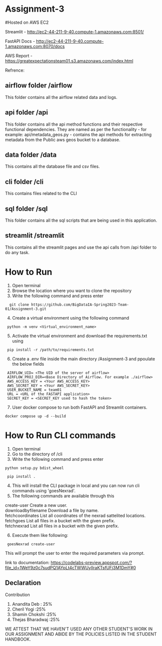 # Assignment-3
#Hosted on AWS EC2

Streamlit - http://ec2-44-211-9-40.compute-1.amazonaws.com:8501/

FastAPI Docs - http://ec2-44-211-9-40.compute-1.amazonaws.com:8070/docs

AWS Report - https://greatexpectationsteam01.s3.amazonaws.com/index.html

Refrence:

## airflow folder /airflow
This folder contains all the airflow related data and logs.

## api folder /api
This folder contains all the api method functions and their respective functional dependencies. They are named as per the functionality - for example: api/metadata_geos.py - contains the api methods for extracting metadata from the Public aws geos bucket to a database.

## data folder /data
This contains all the database file and csv files.

## cli folder /cli
This contains files related to the CLI

## sql folder /sql
This folder contains all the sql scripts that are being used in this application.

## streamlit /streamlit
This contains all the streamlit pages and use the api calls from /api folder to do any task.

# How to Run
1. Open terminal
2. Browse the location where you want to clone the repository
3. Write the following command and press enter 
````
  git clone https://github.com/BigDataIA-Spring2023-Team-01/Assignment-3.git
 ````
 4. Create a virtual environment using the following command
 ````
  python -m venv <Virtual_environment_name>
 ````
 5. Activate the virtual environment and download the requirements.txt using
 ````
  pip install -r /path/to/requirements.txt
 ````
6. Create a .env file inside the main directory /Assignment-3 and ppoulate the below fields
 ````
  AIRFLOW_UID= <The UID of the server of airflow>
  AIRFLOW_PROJ_DIR=<Base Directory of Airflow. For example ./airflow>
  AWS_ACCESS_KEY = <Your AWS_ACCESS_KEY>
  AWS_SECRET_KEY = <Your AWS_SECRET_KEY>
  USER_BUCKET_NAME = team01
  URL = <URL of the FASTAPI application>
  SECRET_KEY = <SECRET_KEY used to hash the token>

 ````
7. User docker compose to run both FastAPI and Streamlit containers.
````
docker compose up -d --build
````


# How to Run CLI commands
1. Open terminal
2. Go to the directory of /cli
3. Write the following command and press enter
 ````
python setup.py bdist_wheel
  ````
  
 ````
  pip install .
 ````
4. This will install the CLI package in local and you can now run cli commands using 'goesNexrad'.
5. The following commands are available through this

 create-user                         Create a new user.                                                                                   
 downloadbyfilename                  Download a file by name.                                                                                
 fetchcoordinates                    List all coordinates of the nexrad sattelited locations.                                                
 fetchgoes                           List all files in a bucket with the given prefix.                                                       
 fetchnexrad                         List all files in a bucket with the given prefix.         
 
6. Execute them like following: 
  
 ````
  goesNexrad create-user
 ````

This will prompt the user to enter the required parameters via prompt.

 link to documentation: https://codelabs-preview.appspot.com/?file_id=1WeY9z0c7sudPQ1AYpLt4cTWWUyIIraKTsfUFj3M1DmY#0
 ## Declaration 
 Contribution 
 
 1. Anandita Deb : 25%
 2. Cheril Yogi :25%
 3. Shamin Chokshi :25%
 4. Thejas Bharadwaj :25%
 
 WE ATTEST THAT WE HAVEN'T USED ANY OTHER STUDENT'S WORK IN OUR ASSIGNMENT AND ABIDE BY THE POLICIES LISTED IN THE STUDENT HANDBOOK.
